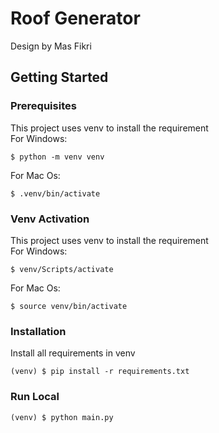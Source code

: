 # Roof Generator

Design by Mas Fikri

## Getting Started

### Prerequisites

This project uses venv to install the requirement <br/>
For Windows:

```shell
$ python -m venv venv
```

For Mac Os:

```shell
$ .venv/bin/activate
```

<!-- venv activation -->

### Venv Activation

This project uses venv to install the requirement <br/>
For Windows:

```shell
$ venv/Scripts/activate
```

For Mac Os:

```shell
$ source venv/bin/activate
```

<!-- Installation -->

### Installation

Install all requirements in venv

```shell
(venv) $ pip install -r requirements.txt
```

<!-- Run Local -->

### Run Local

```shell
(venv) $ python main.py
```
